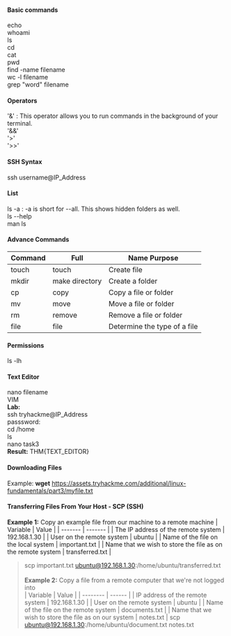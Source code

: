 #### Basic commands
echo<br>
whoami<br>
ls<br>
cd<br>
cat<br>
pwd<br>
find -name filename<br>
wc -l filename<br>
grep "word" filename
#### Operators
'&' : This operator allows you to run commands in the background of your terminal.<br>
'&&'<br>
'>'<br>
'>>'
#### SSH Syntax
ssh username@IP_Address<br>
#### List
ls -a : -a is short for --all. This shows hidden folders as well.<br>
ls --help<br>
man ls
#### Advance Commands
| Command |	Full | Name	Purpose |
| ------- | ------- | -------- |
| touch	| touch	| Create file |
| mkdir | make directory | Create a folder |
| cp | copy | Copy a file or folder |
| mv | move	| Move a file or folder |
| rm | remove | Remove a file or folder |
| file | file | Determine the type of a file |
#### Permissions
ls -lh
#### Text Editor
nano filename<br>
VIM<br>
<b>Lab:</b><br>
ssh tryhackme@IP_Address<br>
passsword:<br>
cd /home<br>
ls<br>
nano task3<br>
<b>Result:</b> THM{TEXT_EDITOR}
#### Downloading Files
Example: <b>wget</b> https://assets.tryhackme.com/additional/linux-fundamentals/part3/myfile.txt
#### Transferring Files From Your Host - SCP (SSH)
<b>Example 1:</b> Copy an example file from our machine to a remote machine
| Variable | Value |
| ------- | ------- |
| The IP address of the remote system | 192.168.1.30 |
| User on the remote system |	ubuntu |
| Name of the file on the local system | important.txt |
| Name that we wish to store the file as on the remote system | transferred.txt |
> scp important.txt ubuntu@192.168.1.30:/home/ubuntu/transferred.txt<br><br>
<b>Example 2:</b> Copy a file from a remote computer that we're not logged into<br>
| Variable | Value |
| -------- | ------ |
| IP address of the remote system |	192.168.1.30 |
| User on the remote system | ubuntu |
| Name of the file on the remote system | documents.txt |
| Name that we wish to store the file as on our system | notes.txt |
> scp ubuntu@192.168.1.30:/home/ubuntu/document.txt notes.txt<br>
